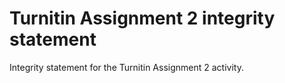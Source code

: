 # Turnitin Assignment 2 integrity statement #

Integrity statement for the Turnitin Assignment 2 activity.
